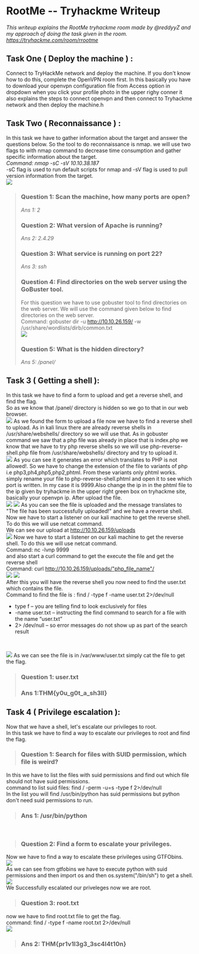 # RootMe -- Tryhackme Writeup
*This writeup explains the RootMe tryhackme room made by @reddyyZ and my approach of doing the task given in the room. https://tryhackme.com/room/rrootme*

## Task One ( Deploy the machine ) :
Connect to TryHackMe network and deploy the machine. If you don't know how to do this, complete the OpenVPN room first. In this basically you have to download your openvpn configuration file from Access option in dropdown when you click your profile photo in the upper righy conner it also explains the steps to connect openvpn and then connect to Tryhackme network and then deploy the machine.h<br>


## Task Two ( Reconnaissance ) :
In this task we have to gather information about the target and answer the questions below. So the tool to do reconnaissance is nmap. we will use two flags to with nmap command to decrease time consumption and gather specific information about the target.<br>
*Command: nmap -sC -sV  10.10.38.187*<br>
-sC flag is used to run default scripts for nmap and -sV flag is used to pull version information from the target.<br>
![](images/root1.png)
>### Question 1: Scan the machine, how many ports are open?
>*Ans 1: 2*
>### Question 2: What version of Apache is running?
>*Ans 2: 2.4.29*
>### Question 3: What service is running on port 22?
>*Ans 3: ssh*
>### Question 4: Find directories on the web server using the GoBuster tool.
>For this question we have to use gobuster tool to find directories on the web server. We will use the command given below to find directories on the web server.<br>
>Command: gobuster dir -u http://10.10.26.159/ -w /usr/share/wordlists/dirb/common.txt<br>
>![](images/root2.png)
>### Question 5: What is the hidden directory?
>*Ans 5: /panel/*
## Task 3 ( Getting a shell ):
In this task we have to find a form to upload and get a reverse shell, and find the flag.<br>
So as we know that /panel/ directory is hidden so we go to that in our web browser.<br>
![](images/root3.png)
As we found the form to upload a file now we have to find a reverse shell to upload. As in kali linux there are already reverse shells in /usr/share/webshells/ directory so we will use that. As in gobuster command we saw that a php file was already in place that is index.php we know that we have to try php reverse shells so we will use php-reverse-shell.php file from /usr/share/webshells/ directory and try to upload it.<br>
![](images/root4.png)
As you can see it generates an error which translates to PHP is not allowed!. So we have to change the extension of the file to variants of php i.e php3,ph4,php5,php2,phtml. From these variants only phtml works. simply rename your file to php-reverse-shell.phtml and open it to see which port is written. In my case it is 9999.Also change the ip in in the phtml file to the ip given by tryhackme in the upper right green box on tryhackme site, basically your openvpn ip. After upload the file.<br>
![](images/root7.png)
![](images/root5.png)
As you can see the file is uploaded and the message translates to "The file has been successfully uploaded!" and we have a reverse shell. Now we have to start a listener on our kali machine to get the reverse shell. To do this we will use netcat command.<br>
We can see our upload at http://10.10.26.159/uploads<br>
![](images/root6.png)
Now we have to start a listener on our kali machine to get the reverse shell. To do this we will use netcat command.<br>
Command: nc -lvnp 9999<br>
and also start a curl command to get the execute the file and get the reverse shell<br>
Command: curl http://10.10.26.159/uploads/"php_file_name"/<br>
![](images/root8.png)
![](images/root9.png)<br>
After this you will have the reverse shell you now need to find the user.txt which contains the file.<br>
Command to find the file is : find / -type f -name user.txt 2>/dev/null<br>
<ul><li>type f – you are telling find to look exclusively for files</li>
<li>-name user.txt – instructing the find command to search for a file with the name “user.txt”</li>
<li>2> /dev/null – so error messages do not show up as part of the search result</li></ul><br>

![](images/root10.png)
As we can see the file is in /var/www/user.txt simply cat the file to get the flag.<br>

>### Question 1:  user.txt 
>### Ans 1:THM{y0u_g0t_a_sh3ll}

## Task 4 ( Privilege escalation ):
Now that we have a shell, let's escalate our privileges to root.<br>
In this task we have to find a way to escalate our privileges to root and find the flag.<br>
>### Question 1: Search for files with SUID permission, which file is weird?
In this we have to list the files with suid permissions and find out which file should not have suid permissions.<br>
command to list suid files: find / -perm -u=s -type f 2>/dev/null<br>
In the list you will find /usr/bin/python has suid permissions but python  don't need suid permissions to run.<br>
>### Ans 1: /usr/bin/python
<br>

>### Question 2: Find a form to escalate your privileges.
Now we have to find a way to escalate these privileges using GTFObins.<br>
![](images/root11.png)<br>
As we can see from gtfobins we have to execute python with suid permissions and then import os and then os.system("/bin/sh") to get a shell.<br>
![](images/root12.png)<br>
We Successfully escalated our priveleges now we are root.<br>
>### Question 3: root.txt
now we have to find root.txt file to get the flag.<br>
command: find / -type f -name root.txt 2>/dev/null<br>
![](images/root13.png)<br>
> ### Ans 2: THM{pr1v1l3g3_3sc4l4t10n}
<br>
